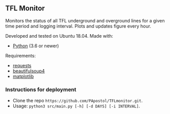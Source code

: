 ## TFL Monitor

Monitors the status of all TFL underground and overground lines for a given time period and logging interval. Plots and updates figure every hour.

Developed and tested on Ubuntu 18.04.
Made with:

* [Python](https://www.python.org/ "Python's Homepage") (3.6 or newer)

Requirements:
- [requests](https://pypi.org/project/requests/)
- [beautifulsoup4](https://pypi.org/project/beautifulsoup4/)
- [matplotlib](https://matplotlib.org/)

### Instructions for deployment
- Clone the repo `https://github.com/PApostol/TFLmonitor.git`.
- Usage: `python3 src/main.py [-h] [-d DAYS] [-i INTERVAL]`.
